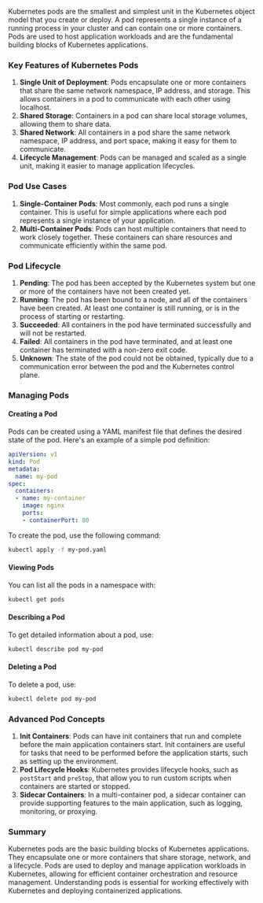Kubernetes pods are the smallest and simplest unit in the Kubernetes object model that you create or deploy. A pod represents a single instance of a running process in your cluster and can contain one or more containers. Pods are used to host application workloads and are the fundamental building blocks of Kubernetes applications.

### Key Features of Kubernetes Pods

1. **Single Unit of Deployment**: Pods encapsulate one or more containers that share the same network namespace, IP address, and storage. This allows containers in a pod to communicate with each other using localhost.
2. **Shared Storage**: Containers in a pod can share local storage volumes, allowing them to share data.
3. **Shared Network**: All containers in a pod share the same network namespace, IP address, and port space, making it easy for them to communicate.
4. **Lifecycle Management**: Pods can be managed and scaled as a single unit, making it easier to manage application lifecycles.

### Pod Use Cases

1. **Single-Container Pods**: Most commonly, each pod runs a single container. This is useful for simple applications where each pod represents a single instance of your application.
2. **Multi-Container Pods**: Pods can host multiple containers that need to work closely together. These containers can share resources and communicate efficiently within the same pod.

### Pod Lifecycle

1. **Pending**: The pod has been accepted by the Kubernetes system but one or more of the containers have not been created yet.
2. **Running**: The pod has been bound to a node, and all of the containers have been created. At least one container is still running, or is in the process of starting or restarting.
3. **Succeeded**: All containers in the pod have terminated successfully and will not be restarted.
4. **Failed**: All containers in the pod have terminated, and at least one container has terminated with a non-zero exit code.
5. **Unknown**: The state of the pod could not be obtained, typically due to a communication error between the pod and the Kubernetes control plane.

### Managing Pods

#### Creating a Pod

Pods can be created using a YAML manifest file that defines the desired state of the pod. Here's an example of a simple pod definition:

```yaml
apiVersion: v1
kind: Pod
metadata:
  name: my-pod
spec:
  containers:
  - name: my-container
    image: nginx
    ports:
    - containerPort: 80
```

To create the pod, use the following command:

```sh
kubectl apply -f my-pod.yaml
```

#### Viewing Pods

You can list all the pods in a namespace with:

```sh
kubectl get pods
```

#### Describing a Pod

To get detailed information about a pod, use:

```sh
kubectl describe pod my-pod
```

#### Deleting a Pod

To delete a pod, use:

```sh
kubectl delete pod my-pod
```

### Advanced Pod Concepts

1. **Init Containers**: Pods can have init containers that run and complete before the main application containers start. Init containers are useful for tasks that need to be performed before the application starts, such as setting up the environment.
2. **Pod Lifecycle Hooks**: Kubernetes provides lifecycle hooks, such as `postStart` and `preStop`, that allow you to run custom scripts when containers are started or stopped.
3. **Sidecar Containers**: In a multi-container pod, a sidecar container can provide supporting features to the main application, such as logging, monitoring, or proxying.

### Summary

Kubernetes pods are the basic building blocks of Kubernetes applications. They encapsulate one or more containers that share storage, network, and a lifecycle. Pods are used to deploy and manage application workloads in Kubernetes, allowing for efficient container orchestration and resource management. Understanding pods is essential for working effectively with Kubernetes and deploying containerized applications.